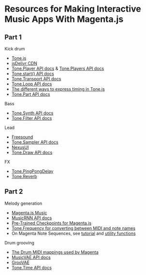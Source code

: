 Resources for Making Interactive Music Apps With Magenta.js
===========================================================

Part 1
------

Kick drum

* [Tone.js](https://tonejs.github.io/)
* [jsDelivr CDN](https://www.jsdelivr.com/)
* [Tone.Player API docs](https://tonejs.github.io/docs/14.7.39/Player) & [Tone.Players API docs](https://tonejs.github.io/docs/14.7.39/Players)
* [Tone.start() API docs](https://tonejs.github.io/docs/14.7.39/fn/start)
* [Tone.Transport API docs](https://tonejs.github.io/docs/14.7.39/Transport)
* [Tone.Loop API docs](https://tonejs.github.io/docs/14.7.39/Loop)
* [The different ways to express timing in Tone.js](https://github.com/Tonejs/Tone.js/wiki/Time)
* [Tone.Part API docs](https://tonejs.github.io/docs/14.7.39/Part)

Bass

* [Tone.Synth API docs](https://tonejs.github.io/docs/14.7.39/Synth)
* [Tone.Filter API docs](https://tonejs.github.io/docs/14.7.39/Filter)

Lead

* [Freesound](https://freesound.org/)
* [Tone.Sampler API docs](https://tonejs.github.io/docs/14.7.39/Sampler)
* [NexusUI](https://nexus-js.github.io/ui/)
* [Tone.Draw API docs](https://tonejs.github.io/docs/14.7.39/Draw)

FX

* [Tone.PingPongDelay](https://tonejs.github.io/docs/14.7.39/PingPongDelay)
* [Tone.Reverb](https://tonejs.github.io/docs/14.7.39/Reverb)

Part 2
------

Melody generation

* [Magenta.js Music](https://github.com/magenta/magenta-js/tree/master/music)
* [MusicRNN API docs](https://magenta.github.io/magenta-js/music/classes/_music_rnn_model_.musicrnn.html)
* [Pre-Trained Checkpoints for Magenta.js](https://github.com/magenta/magenta-js/blob/master/music/checkpoints/README.md#table)
* [Tone.Frequency for converting between MIDI and note names](https://tonejs.github.io/docs/14.7.39/fn/Frequency)
* On Magenta Note Sequences, see [tutorial](https://hello-magenta.glitch.me/#step1) and [utility functions](https://magenta.github.io/magenta-js/music/modules/_core_sequences_.html)

Drum grooving

* [The Drum MIDI mappings used by Magenta](https://github.com/magenta/magenta-js/blob/master/music/src/core/data.ts#L36)
* [MusicVAE API docs](https://magenta.github.io/magenta-js/music/classes/_music_vae_model_.musicvae.html)
* [GrooVAE](https://magenta.tensorflow.org/groovae)
* [Tone.Time API docs](https://tonejs.github.io/docs/14.7.39/fn/Time)


